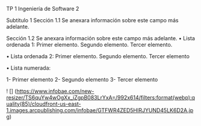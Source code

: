 TP 1 Ingeniería de Software 2

Subtitulo 1
Sección 1.1
Se anexara información sobre este campo más adelante.

Sección 1.2
Se anexara información sobre este campo más adelante.
•	Lista ordenada 1:
Primer elemento.
Segundo elemento.
Tercer elemento.

•	Lista ordenada 2:
Primer elemento.
Segundo elemento.
Tercer elemento

•	Lista numerada:

1-	   Primer elemento
2-	   Segundo elemento
3-	   Tercer elemento


 ! [] (https://www.infobae.com/new-resizer/TS6quYw4wOgXx_iZgpB083LrYxA=/992x614/filters:format(webp):quality(85)/cloudfront-us-east-1.images.arcpublishing.com/infobae/GTFWR4ZED5HIRJYUND45LK6D2A.jpg)